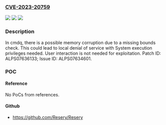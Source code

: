 ### [CVE-2023-20759](https://cve.mitre.org/cgi-bin/cvename.cgi?name=CVE-2023-20759)
![](https://img.shields.io/static/v1?label=Product&message=MT6739%2C%20MT6768%2C%20MT6771%2C%20MT6781%2C%20MT6785%2C%20MT6833%2C%20MT6853%2C%20MT6853T%2C%20MT6873%2C%20MT6877%2C%20MT6883%2C%20MT6885%2C%20MT6889%2C%20MT6893%2C%20MT8786%2C%20MT8789%2C%20MT8797&color=blue)
![](https://img.shields.io/static/v1?label=Version&message=%3D%20Android%2012.0%2C%2013.0%20&color=brighgreen)
![](https://img.shields.io/static/v1?label=Vulnerability&message=Denial%20of%20Service&color=brighgreen)

### Description

In cmdq, there is a possible memory corruption due to a missing bounds check. This could lead to local denial of service with System execution privileges needed. User interaction is not needed for exploitation. Patch ID: ALPS07636133; Issue ID: ALPS07634601.

### POC

#### Reference
No PoCs from references.

#### Github
- https://github.com/Resery/Resery

